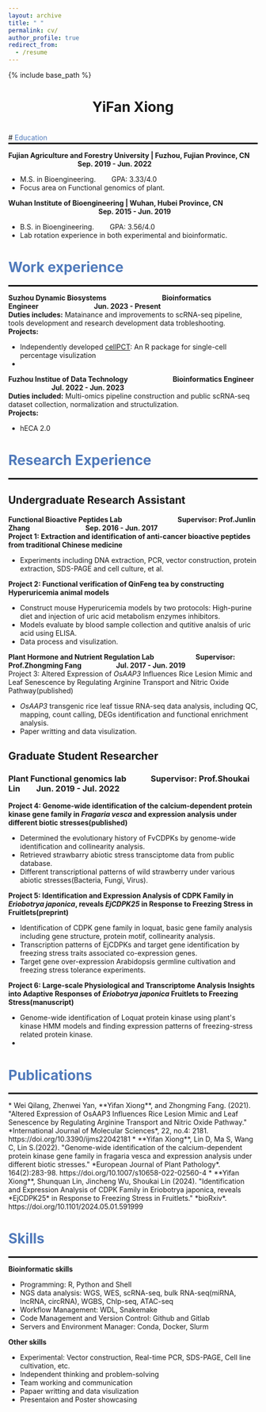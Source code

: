 ```yaml
---
layout: archive
title: " "
permalink: cv/
author_profile: true
redirect_from:
  - /resume
---
```


{% include base_path %}

# <center>YiFan Xiong</center>
<br>
# <span style="color: #507ABB;">Education</span>
<hr style="margin-top: 2px; border: 1px solid black;">  

**Fujian Agriculture and Forestry University | Fuzhou, Fujian Province, CN &emsp;&emsp;&emsp;&emsp;&emsp;&emsp;&emsp;&emsp;&emsp;&emsp;Sep. 2019 - Jun. 2022**
  * M.S. in Bioengineering.&emsp;&emsp; GPA: 3.33/4.0
  * Focus area on Functional genomics of plant.

**Wuhan Institute of Bioengineering | Wuhan, Hubei Province, CN &emsp;&emsp;&emsp;&emsp;&emsp;&emsp;&emsp;&emsp;&emsp;&emsp;&emsp;&emsp;&emsp;Sep. 2015 - Jun. 2019**
  * B.S. in Bioengineering.&emsp;&emsp; GPA: 3.56/4.0
  * Lab rotation experience in both experimental and bioinformatic.

# <span style="color: #507ABB;">Work experience</span>
<hr style="margin-top: 2px; border: 1px solid black;">

**Suzhou Dynamic Biosystems&emsp;&emsp;&emsp;&emsp;&emsp;&emsp;&emsp;&emsp;Bioinformatics Engineer&emsp;&emsp;&emsp;&emsp;&emsp;&emsp;&emsp;&emsp;Jun. 2023 - Present**  
**Duties includes:** Matainance and improvements to scRNA-seq pipeline, tools development and research development data trobleshooting.  
**Projects:**
 * Independently developed [cellPCT](https://github.com/xyifan97/cellPCT/tree/main): An R package for single-cell percentage visulization
 * 

  
**Fuzhou Institue of Data Technology &emsp;&emsp;&emsp;&emsp;&emsp;&emsp; Bioinformatics Engineer &emsp;&emsp;&emsp;&emsp;&emsp;&emsp;   Jul. 2022 - Jun. 2023**  
**Duties included:** Multi-omics pipeline construction and public scRNA-seq dataset collection, normalization and structulization.  
**Projects:**
 * hECA 2.0

# <span style="color: #507ABB;">Research Experience</span>
<hr style="margin-top: 2px; border: 1px solid black;"> 

## Undergraduate Research Assistant  

**Functional Bioactive Peptides Lab&emsp;&emsp;&emsp;&emsp;&emsp;&emsp;&emsp;&emsp;Supervisor: Prof.Junlin Zhang&emsp;&emsp;&emsp;&emsp;&emsp;&emsp;&emsp;&emsp;Sep. 2016 - Jun. 2017**  
**Project 1: Extraction and identification of anti-cancer bioactive peptides from traditional Chinese medicine**
* Experiments including DNA extraction, PCR, vector construction, protein extraction, SDS-PAGE and cell culture, et al.

**Project 2: Functional verification of QinFeng tea by constructing Hyperuricemia animal models**
* Construct mouse Hyperuricemia models by two protocols: High-purine diet and injection of uric acid metabolism enzymes inhibitors.
* Models evaluate by blood sample collection and qutitive analsis of uric acid using ELISA.
* Data process and visulization.

**Plant Hormone and Nutrient Regulation Lab&emsp;&emsp;&emsp;&emsp;&emsp;&emsp;Supervisor: Prof.Zhongming Fang&emsp;&emsp;&emsp;&emsp;&emsp;Jul. 2017 - Jun. 2019**  
Project 3: Altered Expression of *OsAAP3* Influences Rice Lesion Mimic and Leaf Senescence by Regulating Arginine Transport and Nitric Oxide Pathway(published)
* *OsAAP3* transgenic rice leaf tissue RNA-seq data analysis, including QC, mapping, count calling, DEGs identification and functional enrichment analysis.
* Paper writting and data visulization.

## Graduate Student Researcher
### Plant Functional genomics lab&emsp;&emsp;&emsp;Supervisor: Prof.Shoukai Lin&emsp;&emsp;Jun. 2019 - Jul. 2022  
**Project 4: Genome-wide identification of the calcium-dependent protein kinase gene family in *Fragaria vesca* and expression analysis under different biotic stresses(published)**
* Determined the evolutionary history of FvCDPKs by genome-wide identification and collinearity analysis.
* Retrieved strawbarry abiotic stress transciptome data from public database.
* Different transcriptional patterns of wild strawberry under various abiotic stresses(Bacteria, Fungi, Virus).

**Project 5: Identification and Expression Analysis of CDPK Family in *Eriobotrya japonica*, reveals *EjCDPK25* in Response to Freezing Stress in Fruitlets(preprint)**
* Identification of CDPK gene family in loquat, basic gene family analysis including gene structure, protein motif, collinearity analysis.
* Transcription patterns of EjCDPKs and target gene identification by freezing stress traits associated co-expression genes.
* Target gene over-expression Arabidopsis germline cultivation and freezing stress tolerance experiments.

**Project 6: Large-scale Physiological and Transcriptome Analysis Insights into Adaptive Responses of *Eriobotrya japonica* Fruitlets to Freezing Stress(manuscript)**
* Genome-wide identification of Loquat protein kinase using plant's kinase HMM models and finding expression patterns of freezing-stress related protein kinase.
* 

# <span style="color: #507ABB;">Publications</span>
<hr style="margin-top: 2px; border: 1px solid black;">
* Wei Qilang, Zhenwei Yan, **Yifan Xiong**, and Zhongming Fang. (2021). "Altered Expression of OsAAP3 Influences Rice Lesion Mimic and Leaf Senescence by Regulating Arginine Transport and Nitric Oxide Pathway." *International Journal of Molecular Sciences*, 22, no.4: 2181. https://doi.org/10.3390/ijms22042181  
* **Yifan Xiong**, Lin D, Ma S, Wang C, Lin S.(2022). "Genome-wide identification of the calcium-dependent protein kinase gene family in fragaria vesca and expression analysis under different biotic stresses." *European Journal of Plant Pathology*. 164(2):283-98. https://doi.org/10.1007/s10658-022-02560-4
* **Yifan Xiong**, Shunquan Lin, Jincheng Wu, Shoukai Lin (2024). "Identification and Expression Analysis of CDPK Family in Eriobotrya japonica, reveals *EjCDPK25* in Response to Freezing Stress in Fruitlets." *bioRxiv*. https://doi.org/10.1101/2024.05.01.591999

# <span style="color: #507ABB;">Skills</span>
<hr style="margin-top: 2px; border: 1px solid black;">

**Bioinformatic skills**
  * Programming: R, Python and Shell  
  * NGS data analysis: WGS, WES, scRNA-seq, bulk RNA-seq(miRNA, lncRNA, circRNA), WGBS, ChIp-seq, ATAC-seq
  * Workflow Management: WDL, Snakemake
  * Code Management and Version Control: Github and Gitlab
  * Servers and Environment Manager: Conda, Docker, Slurm

**Other skills**
  * Experimental: Vector construction, Real-time PCR, SDS-PAGE, Cell line cultivation, etc.
  * Independent thinking and problem-solving
  * Team working and communication
  * Papaer writting and data visulization
  * Presentaion and Poster showcasing 
